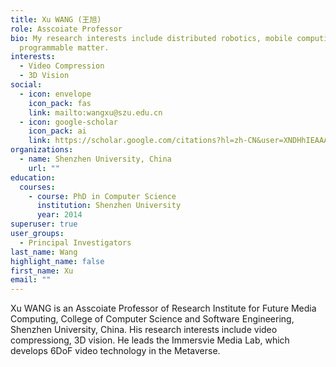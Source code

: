 ```yaml
---
title: Xu WANG (王旭)
role: Asscoiate Professor
bio: My research interests include distributed robotics, mobile computing and
  programmable matter.
interests:
  - Video Compression
  - 3D Vision
social:
  - icon: envelope
    icon_pack: fas
    link: mailto:wangxu@szu.edu.cn
  - icon: google-scholar
    icon_pack: ai
    link: https://scholar.google.com/citations?hl=zh-CN&user=XNDHhIEAAAAJ
organizations:
  - name: Shenzhen University, China
    url: ""
education:
  courses:
    - course: PhD in Computer Science
      institution: Shenzhen University
      year: 2014
superuser: true
user_groups:
  - Principal Investigators
last_name: Wang
highlight_name: false
first_name: Xu
email: ""
---
```


Xu WANG is an Asscoiate Professor of Research Institute for Future Media Computing, College of Computer Science and Software Engineering, Shenzhen University, China. His research interests include video compressiong, 3D vision. He leads the Immersvie Media Lab, which develops 6DoF video technology in the Metaverse.
